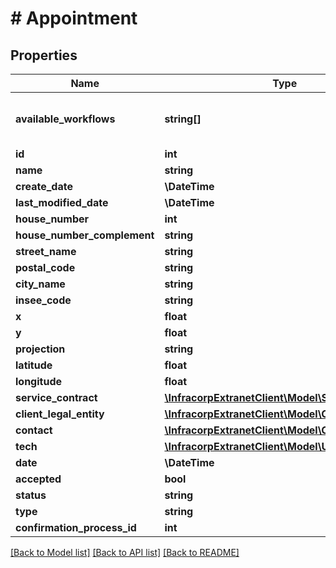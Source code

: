 # # Appointment

## Properties

Name | Type | Description | Notes
------------ | ------------- | ------------- | -------------
**available_workflows** | **string[]** | liste des processus disponible pour l&#39;objet | [optional]
**id** | **int** |  | [optional]
**name** | **string** |  | [optional]
**create_date** | **\DateTime** |  | [optional]
**last_modified_date** | **\DateTime** |  | [optional]
**house_number** | **int** |  | [optional]
**house_number_complement** | **string** |  | [optional]
**street_name** | **string** |  | [optional]
**postal_code** | **string** |  | [optional]
**city_name** | **string** |  | [optional]
**insee_code** | **string** |  | [optional]
**x** | **float** |  | [optional]
**y** | **float** |  | [optional]
**projection** | **string** |  | [optional]
**latitude** | **float** |  | [optional]
**longitude** | **float** |  | [optional]
**service_contract** | [**\InfracorpExtranetClient\Model\ServiceContract**](ServiceContract.md) |  | [optional]
**client_legal_entity** | [**\InfracorpExtranetClient\Model\ClientLegalEntity**](ClientLegalEntity.md) |  | [optional]
**contact** | [**\InfracorpExtranetClient\Model\Contact**](Contact.md) |  | [optional]
**tech** | [**\InfracorpExtranetClient\Model\User**](User.md) |  | [optional]
**date** | **\DateTime** |  | [optional]
**accepted** | **bool** |  | [optional]
**status** | **string** |  | [optional]
**type** | **string** |  | [optional]
**confirmation_process_id** | **int** |  | [optional]

[[Back to Model list]](../../README.md#models) [[Back to API list]](../../README.md#endpoints) [[Back to README]](../../README.md)
